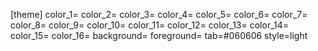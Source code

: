 [theme]
color_1=
color_2=
color_3=
color_4=
color_5=
color_6=
color_7=
color_8=
color_9=
color_10=
color_11=
color_12=
color_13=
color_14=
color_15=
color_16=
background=
foreground=
tab=#060606
style=light
